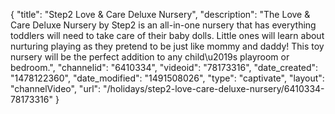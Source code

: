 {
    "title": "Step2 Love & Care Deluxe Nursery",
    "description": "The Love & Care Deluxe Nursery by Step2 is an all-in-one nursery that has everything toddlers will need to take care of their baby dolls. Little ones will learn about nurturing playing as they pretend to be just like mommy and daddy! This toy nursery will be the perfect addition to any child\u2019s playroom or bedroom.",
    "channelid": "6410334",
    "videoid": "78173316",
    "date_created": "1478122360",
    "date_modified": "1491508026",
    "type": "captivate",
    "layout": "channelVideo",
    "url": "\/holidays\/step2-love-care-deluxe-nursery\/6410334-78173316"
}
